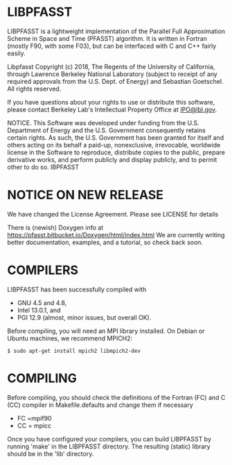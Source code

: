 
# LIBPFASST

LIBPFASST is a lightweight implementation of the Parallel Full
Approximation Scheme in Space and Time (PFASST) algorithm.  It is
written in Fortran (mostly F90, with some F03), but can be interfaced
with C and C++ fairly easily.


Libpfasst Copyright (c) 2018, The Regents of the University of California, through Lawrence Berkeley National Laboratory (subject to receipt of any required approvals from the U.S. Dept. of Energy) and Sebastian Goetschel. All rights reserved.

If you have questions about your rights to use or distribute this software, please contact Berkeley Lab's Intellectual Property Office at  IPO@lbl.gov.

NOTICE.  This Software was developed under funding from the U.S. Department of Energy and the U.S. Government consequently retains certain rights. As such, the U.S. Government has been granted for itself and others acting on its behalf a paid-up, nonexclusive, irrevocable, worldwide license in the Software to reproduce, distribute copies to the public, prepare derivative works, and perform publicly and display publicly, and to permit other to do so. IBPFASST

# NOTICE ON NEW RELEASE

We have changed the License Agreement.  Please see LICENSE for details

There is (newish) Doxygen info at
https://pfasst.bitbucket.io/Doxygen/html/index.html
We are currently writing better documentation, examples, and a tutorial, so check back soon.


# COMPILERS

LIBPFASST has been successfully compiled with

  + GNU 4.5 and 4.8,
  + Intel 13.0.1, and
  + PGI 12.9 (almost, minor issues, but overall OK).
   

Before compiling, you will need an MPI library installed.  On Debian
or Ubuntu machines, we recommend MPICH2:

  `$ sudo apt-get install mpich2 libmpich2-dev`


# COMPILING

Before compiling, you should check the definitions of the Fortran (FC)  and C (CC) compiler in Makefile.defaults
and change them if necessary

+ FC =mpif90
+ CC = mpicc

Once you have configured your compilers, you can build LIBPFASST by
running 'make' in the LIBPFASST directory.  The resulting (static)
library should be in the 'lib' directory.


